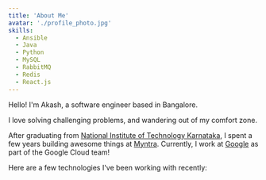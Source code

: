 ```yaml
---
title: 'About Me'
avatar: './profile_photo.jpg'
skills:
  - Ansible
  - Java
  - Python
  - MySQL
  - RabbitMQ
  - Redis
  - React.js
---
```


Hello! I'm Akash, a software engineer based in Bangalore.

I love solving challenging problems, and wandering out of my comfort zone.

<!-- I enjoy creating things that live on the internet, whether that be websites, applications, or anything in between. My goal is to always build products that provide pixel-perfect, performant experiences. -->

After graduating from [National Institute of Technology Karnataka](https://www.nitk.ac.in/), I spent a few years building awesome things at [Myntra](https://www.myntra.com/). Currently, I work at [Google](https://www.google.com/) as part of the Google Cloud team!

Here are a few technologies I've been working with recently:
